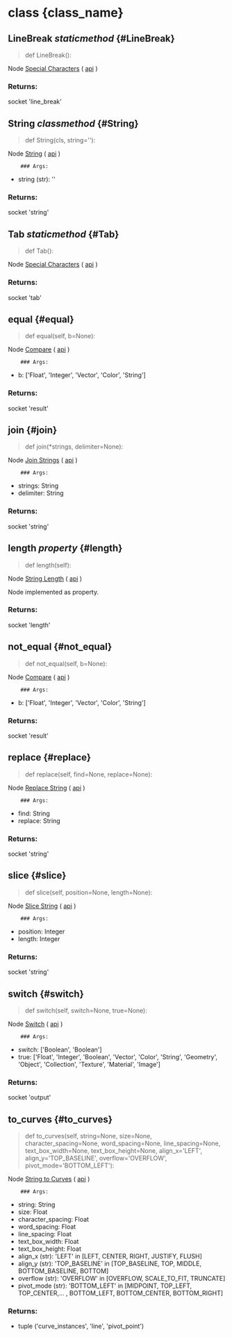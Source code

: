 # class {class_name}

## LineBreak *staticmethod* {#LineBreak}

> def LineBreak():

Node [Special Characters](node.blender_ref) ( [api](node.blender_python_ref) )

### Returns:

  socket 'line_break'

## String *classmethod* {#String}

> def String(cls, string=''):

Node [String](node.blender_ref) ( [api](node.blender_python_ref) )

        ### Args:
- string (str): ''

### Returns:

  socket 'string'

## Tab *staticmethod* {#Tab}

> def Tab():

Node [Special Characters](node.blender_ref) ( [api](node.blender_python_ref) )

### Returns:

  socket 'tab'

## equal {#equal}

> def equal(self, b=None):

Node [Compare](node.blender_ref) ( [api](node.blender_python_ref) )

        ### Args:
- b: ['Float', 'Integer', 'Vector', 'Color', 'String']

### Returns:

  socket 'result'

## join {#join}

> def join(*strings, delimiter=None):

Node [Join Strings](node.blender_ref) ( [api](node.blender_python_ref) )

        ### Args:
- strings: <m>String
- delimiter: String

### Returns:

  socket 'string'

## length *property* {#length}

> def length(self):

Node [String Length](node.blender_ref) ( [api](node.blender_python_ref) )

Node implemented as property.

### Returns:

  socket 'length'

## not_equal {#not_equal}

> def not_equal(self, b=None):

Node [Compare](node.blender_ref) ( [api](node.blender_python_ref) )

        ### Args:
- b: ['Float', 'Integer', 'Vector', 'Color', 'String']

### Returns:

  socket 'result'

## replace {#replace}

> def replace(self, find=None, replace=None):

Node [Replace String](node.blender_ref) ( [api](node.blender_python_ref) )

        ### Args:
- find: String
- replace: String

### Returns:

  socket 'string'

## slice {#slice}

> def slice(self, position=None, length=None):

Node [Slice String](node.blender_ref) ( [api](node.blender_python_ref) )

        ### Args:
- position: Integer
- length: Integer

### Returns:

  socket 'string'

## switch {#switch}

> def switch(self, switch=None, true=None):

Node [Switch](node.blender_ref) ( [api](node.blender_python_ref) )

        ### Args:
- switch: ['Boolean', 'Boolean']
- true: ['Float', 'Integer', 'Boolean', 'Vector', 'Color', 'String', 'Geometry', 'Object', 'Collection', 'Texture', 'Material', 'Image']

### Returns:

  socket 'output'

## to_curves {#to_curves}

> def to_curves(self, string=None, size=None, character_spacing=None, word_spacing=None, line_spacing=None, text_box_width=None, text_box_height=None, align_x='LEFT', align_y='TOP_BASELINE', overflow='OVERFLOW', pivot_mode='BOTTOM_LEFT'):

Node [String to Curves](node.blender_ref) ( [api](node.blender_python_ref) )

        ### Args:
- string: String
- size: Float
- character_spacing: Float
- word_spacing: Float
- line_spacing: Float
- text_box_width: Float
- text_box_height: Float
- align_x (str): 'LEFT' in [LEFT, CENTER, RIGHT, JUSTIFY, FLUSH]
- align_y (str): 'TOP_BASELINE' in [TOP_BASELINE, TOP, MIDDLE, BOTTOM_BASELINE, BOTTOM]
- overflow (str): 'OVERFLOW' in [OVERFLOW, SCALE_TO_FIT, TRUNCATE]
- pivot_mode (str): 'BOTTOM_LEFT' in [MIDPOINT, TOP_LEFT, TOP_CENTER,... , BOTTOM_LEFT, BOTTOM_CENTER, BOTTOM_RIGHT]

### Returns:

- tuple ('curve_instances', 'line', 'pivot_point')

